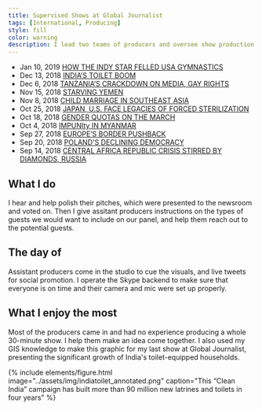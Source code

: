 ```yaml
---
title: Supervised Shows at Global Journalist
tags: [International, Producing]
style: fill
color: warning
description: I lead two teams of producers and oversee show production
---
```

- Jan 10, 2019 [HOW THE INDY STAR FELLED USA GYMNASTICS](https://globaljournalist.org/2019/01/how-the-indy-star-felled-usa-gymnastics-program/)
- Dec 13, 2018 [INDIA’S TOILET BOOM](https://globaljournalist.org/2018/12/indias-toilet-boom-program/)
- Dec 6, 2018 [TANZANIA’S CRACKDOWN ON MEDIA, GAY RIGHTS](https://globaljournalist.org/2018/12/tanzanias-crackdown-on-media-gay-rights-program/)
- Nov 15, 2018 [STARVING YEMEN](https://globaljournalist.org/2018/11/yemen-famine/)
- Nov 8, 2018 [CHILD MARRIAGE IN SOUTHEAST ASIA](https://globaljournalist.org/2018/11/child-marriage-in-southeast-asia-program/)
- Oct 25, 2018 [JAPAN, U.S. FACE LEGACIES OF FORCED STERILIZATION](https://globaljournalist.org/2018/10/9686/)
- Oct 18, 2018 [GENDER QUOTAS ON THE MARCH](https://globaljournalist.org/2018/10/gender-quotas-on-the-march-program/)
- Oct 4, 2018 [IMPUNIty IN MYANMAR](https://globaljournalist.org/2018/10/impunity-in-myanmar-program/)
- Sep 27, 2018 [EUROPE’S BORDER PUSHBACK](https://globaljournalist.org/2018/09/europes-border-pushback-program/)
- Sep 20, 2018 [POLAND'S DECLINING DEMOCRACY](https://globaljournalist.org/2018/09/polands-declining-democracy-program/)
- Sep 14, 2018 [CENTRAL AFRICA REPUBLIC CRISIS STIRRED BY DIAMONDS, RUSSIA](https://globaljournalist.org/2018/09/c-a-r-crisis-stirred-by-diamonds-russia-program/)

## What I do
I hear and help polish their pitches, which were presented to the newsroom and voted on. Then I give assitant producers instructions on the types of guests we would want to include on our panel, and help them reach out to the potential guests. 

## The day of
Assistant producers come in the studio to cue the visuals, and live tweets for social promotion. I operate the Skype backend to make sure that everyone is on time and their camera and mic were set up properly.


## What I enjoy the most
Most of the producers came in and had no experience producing a whole 30-minute show. I help them make an idea come together.
I also used my GIS knowledge to make this graphic for my last show at Global Journalist, presenting the significant growth of India's toilet-equipped households.

{% include elements/figure.html image="../assets/img/indiatoilet_annotated.png" caption="This “Clean India” campaign has built more than 90 million new latrines and toilets in four years" %}


